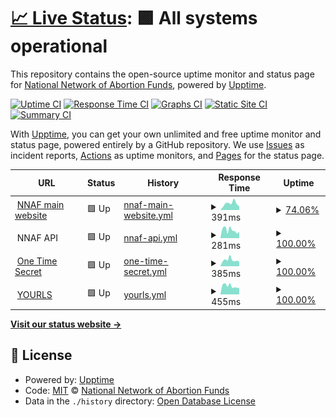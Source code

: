 # [📈 Live Status](https://status.nnaf.org): <!--live status--> **🟩 All systems operational**

This repository contains the open-source uptime monitor and status page for [National Network of Abortion Funds](https://abortionfunds.org), powered by [Upptime](https://github.com/upptime/upptime).

[![Uptime CI](https://github.com/AbortionFunds/nnaf-status/workflows/Uptime%20CI/badge.svg)](https://github.com/AbortionFunds/nnaf-status/actions?query=workflow%3A%22Uptime+CI%22)
[![Response Time CI](https://github.com/AbortionFunds/nnaf-status/workflows/Response%20Time%20CI/badge.svg)](https://github.com/AbortionFunds/nnaf-status/actions?query=workflow%3A%22Response+Time+CI%22)
[![Graphs CI](https://github.com/AbortionFunds/nnaf-status/workflows/Graphs%20CI/badge.svg)](https://github.com/AbortionFunds/nnaf-status/actions?query=workflow%3A%22Graphs+CI%22)
[![Static Site CI](https://github.com/AbortionFunds/nnaf-status/workflows/Static%20Site%20CI/badge.svg)](https://github.com/AbortionFunds/nnaf-status/actions?query=workflow%3A%22Static+Site+CI%22)
[![Summary CI](https://github.com/AbortionFunds/nnaf-status/workflows/Summary%20CI/badge.svg)](https://github.com/AbortionFunds/nnaf-status/actions?query=workflow%3A%22Summary+CI%22)

With [Upptime](https://upptime.js.org), you can get your own unlimited and free uptime monitor and status page, powered entirely by a GitHub repository. We use [Issues](https://github.com/AbortionFunds/nnaf-status/issues) as incident reports, [Actions](https://github.com/AbortionFunds/nnaf-status/actions) as uptime monitors, and [Pages](https://status.nnaf.org) for the status page.

<!--start: status pages-->
<!-- This summary is generated by Upptime (https://github.com/upptime/upptime) -->
<!-- Do not edit this manually, your changes will be overwritten -->
<!-- prettier-ignore -->
| URL | Status | History | Response Time | Uptime |
| --- | ------ | ------- | ------------- | ------ |
| <img alt="" src="https://abortionfunds.org/wp-content/uploads/fbrfg/favicon-32x32.png" height="13"> [NNAF main website](https://abortionfunds.org) | 🟩 Up | [nnaf-main-website.yml](https://github.com/AbortionFunds/nnaf-status/commits/HEAD/history/nnaf-main-website.yml) | <details><summary><img alt="Response time graph" src="./graphs/nnaf-main-website/response-time-week.png" height="20"> 391ms</summary><br><a href="https://status.nnaf.org/history/nnaf-main-website"><img alt="Response time 341" src="https://img.shields.io/endpoint?url=https%3A%2F%2Fraw.githubusercontent.com%2FAbortionFunds%2Fnnaf-status%2FHEAD%2Fapi%2Fnnaf-main-website%2Fresponse-time.json"></a><br><a href="https://status.nnaf.org/history/nnaf-main-website"><img alt="24-hour response time 220" src="https://img.shields.io/endpoint?url=https%3A%2F%2Fraw.githubusercontent.com%2FAbortionFunds%2Fnnaf-status%2FHEAD%2Fapi%2Fnnaf-main-website%2Fresponse-time-day.json"></a><br><a href="https://status.nnaf.org/history/nnaf-main-website"><img alt="7-day response time 391" src="https://img.shields.io/endpoint?url=https%3A%2F%2Fraw.githubusercontent.com%2FAbortionFunds%2Fnnaf-status%2FHEAD%2Fapi%2Fnnaf-main-website%2Fresponse-time-week.json"></a><br><a href="https://status.nnaf.org/history/nnaf-main-website"><img alt="30-day response time 348" src="https://img.shields.io/endpoint?url=https%3A%2F%2Fraw.githubusercontent.com%2FAbortionFunds%2Fnnaf-status%2FHEAD%2Fapi%2Fnnaf-main-website%2Fresponse-time-month.json"></a><br><a href="https://status.nnaf.org/history/nnaf-main-website"><img alt="1-year response time 340" src="https://img.shields.io/endpoint?url=https%3A%2F%2Fraw.githubusercontent.com%2FAbortionFunds%2Fnnaf-status%2FHEAD%2Fapi%2Fnnaf-main-website%2Fresponse-time-year.json"></a></details> | <details><summary><a href="https://status.nnaf.org/history/nnaf-main-website">74.06%</a></summary><a href="https://status.nnaf.org/history/nnaf-main-website"><img alt="All-time uptime 99.80%" src="https://img.shields.io/endpoint?url=https%3A%2F%2Fraw.githubusercontent.com%2FAbortionFunds%2Fnnaf-status%2FHEAD%2Fapi%2Fnnaf-main-website%2Fuptime.json"></a><br><a href="https://status.nnaf.org/history/nnaf-main-website"><img alt="24-hour uptime 100.00%" src="https://img.shields.io/endpoint?url=https%3A%2F%2Fraw.githubusercontent.com%2FAbortionFunds%2Fnnaf-status%2FHEAD%2Fapi%2Fnnaf-main-website%2Fuptime-day.json"></a><br><a href="https://status.nnaf.org/history/nnaf-main-website"><img alt="7-day uptime 74.06%" src="https://img.shields.io/endpoint?url=https%3A%2F%2Fraw.githubusercontent.com%2FAbortionFunds%2Fnnaf-status%2FHEAD%2Fapi%2Fnnaf-main-website%2Fuptime-week.json"></a><br><a href="https://status.nnaf.org/history/nnaf-main-website"><img alt="30-day uptime 94.03%" src="https://img.shields.io/endpoint?url=https%3A%2F%2Fraw.githubusercontent.com%2FAbortionFunds%2Fnnaf-status%2FHEAD%2Fapi%2Fnnaf-main-website%2Fuptime-month.json"></a><br><a href="https://status.nnaf.org/history/nnaf-main-website"><img alt="1-year uptime 99.49%" src="https://img.shields.io/endpoint?url=https%3A%2F%2Fraw.githubusercontent.com%2FAbortionFunds%2Fnnaf-status%2FHEAD%2Fapi%2Fnnaf-main-website%2Fuptime-year.json"></a></details>
| <img alt="" src="https://icons.duckduckgo.com/ip3/null.ico" height="13"> NNAF API | 🟩 Up | [nnaf-api.yml](https://github.com/AbortionFunds/nnaf-status/commits/HEAD/history/nnaf-api.yml) | <details><summary><img alt="Response time graph" src="./graphs/nnaf-api/response-time-week.png" height="20"> 281ms</summary><br><a href="https://status.nnaf.org/history/nnaf-api"><img alt="Response time 255" src="https://img.shields.io/endpoint?url=https%3A%2F%2Fraw.githubusercontent.com%2FAbortionFunds%2Fnnaf-status%2FHEAD%2Fapi%2Fnnaf-api%2Fresponse-time.json"></a><br><a href="https://status.nnaf.org/history/nnaf-api"><img alt="24-hour response time 221" src="https://img.shields.io/endpoint?url=https%3A%2F%2Fraw.githubusercontent.com%2FAbortionFunds%2Fnnaf-status%2FHEAD%2Fapi%2Fnnaf-api%2Fresponse-time-day.json"></a><br><a href="https://status.nnaf.org/history/nnaf-api"><img alt="7-day response time 281" src="https://img.shields.io/endpoint?url=https%3A%2F%2Fraw.githubusercontent.com%2FAbortionFunds%2Fnnaf-status%2FHEAD%2Fapi%2Fnnaf-api%2Fresponse-time-week.json"></a><br><a href="https://status.nnaf.org/history/nnaf-api"><img alt="30-day response time 279" src="https://img.shields.io/endpoint?url=https%3A%2F%2Fraw.githubusercontent.com%2FAbortionFunds%2Fnnaf-status%2FHEAD%2Fapi%2Fnnaf-api%2Fresponse-time-month.json"></a><br><a href="https://status.nnaf.org/history/nnaf-api"><img alt="1-year response time 260" src="https://img.shields.io/endpoint?url=https%3A%2F%2Fraw.githubusercontent.com%2FAbortionFunds%2Fnnaf-status%2FHEAD%2Fapi%2Fnnaf-api%2Fresponse-time-year.json"></a></details> | <details><summary><a href="https://status.nnaf.org/history/nnaf-api">100.00%</a></summary><a href="https://status.nnaf.org/history/nnaf-api"><img alt="All-time uptime 99.99%" src="https://img.shields.io/endpoint?url=https%3A%2F%2Fraw.githubusercontent.com%2FAbortionFunds%2Fnnaf-status%2FHEAD%2Fapi%2Fnnaf-api%2Fuptime.json"></a><br><a href="https://status.nnaf.org/history/nnaf-api"><img alt="24-hour uptime 100.00%" src="https://img.shields.io/endpoint?url=https%3A%2F%2Fraw.githubusercontent.com%2FAbortionFunds%2Fnnaf-status%2FHEAD%2Fapi%2Fnnaf-api%2Fuptime-day.json"></a><br><a href="https://status.nnaf.org/history/nnaf-api"><img alt="7-day uptime 100.00%" src="https://img.shields.io/endpoint?url=https%3A%2F%2Fraw.githubusercontent.com%2FAbortionFunds%2Fnnaf-status%2FHEAD%2Fapi%2Fnnaf-api%2Fuptime-week.json"></a><br><a href="https://status.nnaf.org/history/nnaf-api"><img alt="30-day uptime 100.00%" src="https://img.shields.io/endpoint?url=https%3A%2F%2Fraw.githubusercontent.com%2FAbortionFunds%2Fnnaf-status%2FHEAD%2Fapi%2Fnnaf-api%2Fuptime-month.json"></a><br><a href="https://status.nnaf.org/history/nnaf-api"><img alt="1-year uptime 99.99%" src="https://img.shields.io/endpoint?url=https%3A%2F%2Fraw.githubusercontent.com%2FAbortionFunds%2Fnnaf-status%2FHEAD%2Fapi%2Fnnaf-api%2Fuptime-year.json"></a></details>
| <img alt="" src="https://ots.nnaf.org/favicon.ico" height="13"> [One Time Secret](https://ots.nnaf.org) | 🟩 Up | [one-time-secret.yml](https://github.com/AbortionFunds/nnaf-status/commits/HEAD/history/one-time-secret.yml) | <details><summary><img alt="Response time graph" src="./graphs/one-time-secret/response-time-week.png" height="20"> 385ms</summary><br><a href="https://status.nnaf.org/history/one-time-secret"><img alt="Response time 333" src="https://img.shields.io/endpoint?url=https%3A%2F%2Fraw.githubusercontent.com%2FAbortionFunds%2Fnnaf-status%2FHEAD%2Fapi%2Fone-time-secret%2Fresponse-time.json"></a><br><a href="https://status.nnaf.org/history/one-time-secret"><img alt="24-hour response time 276" src="https://img.shields.io/endpoint?url=https%3A%2F%2Fraw.githubusercontent.com%2FAbortionFunds%2Fnnaf-status%2FHEAD%2Fapi%2Fone-time-secret%2Fresponse-time-day.json"></a><br><a href="https://status.nnaf.org/history/one-time-secret"><img alt="7-day response time 385" src="https://img.shields.io/endpoint?url=https%3A%2F%2Fraw.githubusercontent.com%2FAbortionFunds%2Fnnaf-status%2FHEAD%2Fapi%2Fone-time-secret%2Fresponse-time-week.json"></a><br><a href="https://status.nnaf.org/history/one-time-secret"><img alt="30-day response time 348" src="https://img.shields.io/endpoint?url=https%3A%2F%2Fraw.githubusercontent.com%2FAbortionFunds%2Fnnaf-status%2FHEAD%2Fapi%2Fone-time-secret%2Fresponse-time-month.json"></a><br><a href="https://status.nnaf.org/history/one-time-secret"><img alt="1-year response time 344" src="https://img.shields.io/endpoint?url=https%3A%2F%2Fraw.githubusercontent.com%2FAbortionFunds%2Fnnaf-status%2FHEAD%2Fapi%2Fone-time-secret%2Fresponse-time-year.json"></a></details> | <details><summary><a href="https://status.nnaf.org/history/one-time-secret">100.00%</a></summary><a href="https://status.nnaf.org/history/one-time-secret"><img alt="All-time uptime 99.96%" src="https://img.shields.io/endpoint?url=https%3A%2F%2Fraw.githubusercontent.com%2FAbortionFunds%2Fnnaf-status%2FHEAD%2Fapi%2Fone-time-secret%2Fuptime.json"></a><br><a href="https://status.nnaf.org/history/one-time-secret"><img alt="24-hour uptime 100.00%" src="https://img.shields.io/endpoint?url=https%3A%2F%2Fraw.githubusercontent.com%2FAbortionFunds%2Fnnaf-status%2FHEAD%2Fapi%2Fone-time-secret%2Fuptime-day.json"></a><br><a href="https://status.nnaf.org/history/one-time-secret"><img alt="7-day uptime 100.00%" src="https://img.shields.io/endpoint?url=https%3A%2F%2Fraw.githubusercontent.com%2FAbortionFunds%2Fnnaf-status%2FHEAD%2Fapi%2Fone-time-secret%2Fuptime-week.json"></a><br><a href="https://status.nnaf.org/history/one-time-secret"><img alt="30-day uptime 100.00%" src="https://img.shields.io/endpoint?url=https%3A%2F%2Fraw.githubusercontent.com%2FAbortionFunds%2Fnnaf-status%2FHEAD%2Fapi%2Fone-time-secret%2Fuptime-month.json"></a><br><a href="https://status.nnaf.org/history/one-time-secret"><img alt="1-year uptime 99.99%" src="https://img.shields.io/endpoint?url=https%3A%2F%2Fraw.githubusercontent.com%2FAbortionFunds%2Fnnaf-status%2FHEAD%2Fapi%2Fone-time-secret%2Fuptime-year.json"></a></details>
| <img alt="" src="https://nnaf.org/images/favicon.svg" height="13"> [YOURLS](https://nnaf.org/admin) | 🟩 Up | [yourls.yml](https://github.com/AbortionFunds/nnaf-status/commits/HEAD/history/yourls.yml) | <details><summary><img alt="Response time graph" src="./graphs/yourls/response-time-week.png" height="20"> 455ms</summary><br><a href="https://status.nnaf.org/history/yourls"><img alt="Response time 434" src="https://img.shields.io/endpoint?url=https%3A%2F%2Fraw.githubusercontent.com%2FAbortionFunds%2Fnnaf-status%2FHEAD%2Fapi%2Fyourls%2Fresponse-time.json"></a><br><a href="https://status.nnaf.org/history/yourls"><img alt="24-hour response time 344" src="https://img.shields.io/endpoint?url=https%3A%2F%2Fraw.githubusercontent.com%2FAbortionFunds%2Fnnaf-status%2FHEAD%2Fapi%2Fyourls%2Fresponse-time-day.json"></a><br><a href="https://status.nnaf.org/history/yourls"><img alt="7-day response time 455" src="https://img.shields.io/endpoint?url=https%3A%2F%2Fraw.githubusercontent.com%2FAbortionFunds%2Fnnaf-status%2FHEAD%2Fapi%2Fyourls%2Fresponse-time-week.json"></a><br><a href="https://status.nnaf.org/history/yourls"><img alt="30-day response time 567" src="https://img.shields.io/endpoint?url=https%3A%2F%2Fraw.githubusercontent.com%2FAbortionFunds%2Fnnaf-status%2FHEAD%2Fapi%2Fyourls%2Fresponse-time-month.json"></a><br><a href="https://status.nnaf.org/history/yourls"><img alt="1-year response time 454" src="https://img.shields.io/endpoint?url=https%3A%2F%2Fraw.githubusercontent.com%2FAbortionFunds%2Fnnaf-status%2FHEAD%2Fapi%2Fyourls%2Fresponse-time-year.json"></a></details> | <details><summary><a href="https://status.nnaf.org/history/yourls">100.00%</a></summary><a href="https://status.nnaf.org/history/yourls"><img alt="All-time uptime 100.00%" src="https://img.shields.io/endpoint?url=https%3A%2F%2Fraw.githubusercontent.com%2FAbortionFunds%2Fnnaf-status%2FHEAD%2Fapi%2Fyourls%2Fuptime.json"></a><br><a href="https://status.nnaf.org/history/yourls"><img alt="24-hour uptime 100.00%" src="https://img.shields.io/endpoint?url=https%3A%2F%2Fraw.githubusercontent.com%2FAbortionFunds%2Fnnaf-status%2FHEAD%2Fapi%2Fyourls%2Fuptime-day.json"></a><br><a href="https://status.nnaf.org/history/yourls"><img alt="7-day uptime 100.00%" src="https://img.shields.io/endpoint?url=https%3A%2F%2Fraw.githubusercontent.com%2FAbortionFunds%2Fnnaf-status%2FHEAD%2Fapi%2Fyourls%2Fuptime-week.json"></a><br><a href="https://status.nnaf.org/history/yourls"><img alt="30-day uptime 100.00%" src="https://img.shields.io/endpoint?url=https%3A%2F%2Fraw.githubusercontent.com%2FAbortionFunds%2Fnnaf-status%2FHEAD%2Fapi%2Fyourls%2Fuptime-month.json"></a><br><a href="https://status.nnaf.org/history/yourls"><img alt="1-year uptime 99.99%" src="https://img.shields.io/endpoint?url=https%3A%2F%2Fraw.githubusercontent.com%2FAbortionFunds%2Fnnaf-status%2FHEAD%2Fapi%2Fyourls%2Fuptime-year.json"></a></details>

<!--end: status pages-->

[**Visit our status website →**](https://status.nnaf.org)

## 📄 License

- Powered by: [Upptime](https://github.com/upptime/upptime)
- Code: [MIT](./LICENSE) © [National Network of Abortion Funds](https://abortionfunds.org)
- Data in the `./history` directory: [Open Database License](https://opendatacommons.org/licenses/odbl/1-0/)
